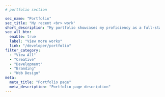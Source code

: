 ```yaml
---
# portfolio section

sec_name: "Portfolio"
sec_title: "My recent <br> work"
short_description: "My portfolio showcases my proficiency as a full-stack developer specializing in <strong>WordPress, Shopify, React, Node.js, and custom web solutions.</strong> Each project is crafted to captivate users with innovative digital experiences that leave a lasting impact. I am dedicated to not only demonstrating my skills but also <strong>delivering optimal solutions</strong> for your <strong>web development, web design, and custom project requirements.</strong>"
see_all_btn:
  enable: true
  label: "View more works"
  link: "/developer/portfolio"
filter_category:
  - "View All"
  - "Creative"
  - "Development"
  - "Branding"
  - "Web Design"
meta:
  meta_title: "Portfolio page"
  meta_description: "Portfolio page description"
---
```

